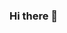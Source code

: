 ### Hi there 👋

<!--
**arrayJY/arrayJY** is a ✨ _special_ ✨ repository because its `README.md` (this file) appears on your GitHub profile.

```
          _____                   _____                   _____                   _____            _____                   _____            _____          
         /\    \                 /\    \                 /\    \                 /\    \          |\    \                 /\    \          |\    \         
        /::\    \               /::\    \               /::\    \               /::\    \         |:\____\               /::\    \         |:\____\        
       /::::\    \             /::::\    \             /::::\    \             /::::\    \        |::|   |               \:::\    \        |::|   |        
      /::::::\    \           /::::::\    \           /::::::\    \           /::::::\    \       |::|   |                \:::\    \       |::|   |        
     /:::/\:::\    \         /:::/\:::\    \         /:::/\:::\    \         /:::/\:::\    \      |::|   |                 \:::\    \      |::|   |        
    /:::/__\:::\    \       /:::/__\:::\    \       /:::/__\:::\    \       /:::/__\:::\    \     |::|   |                  \:::\    \     |::|   |        
   /::::\   \:::\    \     /::::\   \:::\    \     /::::\   \:::\    \     /::::\   \:::\    \    |::|   |                  /::::\    \    |::|   |        
  /::::::\   \:::\    \   /::::::\   \:::\    \   /::::::\   \:::\    \   /::::::\   \:::\    \   |::|___|______   _____   /::::::\    \   |::|___|______  
 /:::/\:::\   \:::\    \ /:::/\:::\   \:::\____\ /:::/\:::\   \:::\____\ /:::/\:::\   \:::\    \  /::::::::\    \ /\    \ /:::/\:::\    \  /::::::::\    \ 
/:::/  \:::\   \:::\____/:::/  \:::\   \:::|    /:::/  \:::\   \:::|    /:::/  \:::\   \:::\____\/::::::::::\____/::\    /:::/  \:::\____\/::::::::::\____\
\::/    \:::\  /:::/    \::/   |::::\  /:::|____\::/   |::::\  /:::|____\::/    \:::\  /:::/    /:::/~~~~/~~     \:::\  /:::/    \::/    /:::/~~~~/~~      
 \/____/ \:::\/:::/    / \/____|:::::\/:::/    / \/____|:::::\/:::/    / \/____/ \:::\/:::/    /:::/    /         \:::\/:::/    / \/____/:::/    /         
          \::::::/    /        |:::::::::/    /        |:::::::::/    /           \::::::/    /:::/    /           \::::::/    /       /:::/    /          
           \::::/    /         |::|\::::/    /         |::|\::::/    /             \::::/    /:::/    /             \::::/    /       /:::/    /           
           /:::/    /          |::| \::/____/          |::| \::/____/              /:::/    /\::/    /               \::/    /        \::/    /            
          /:::/    /           |::|  ~|                |::|  ~|                   /:::/    /  \/____/                 \/____/          \/____/             
         /:::/    /            |::|   |                |::|   |                  /:::/    /                                                                
        /:::/    /             \::|   |                \::|   |                 /:::/    /                                                                 
        \::/    /               \:|   |                 \:|   |                 \::/    /                                                                  
         \/____/                 \|___|                  \|___|                  \/____/         
```

![arrayJY's github stats](https://github-readme-stats.vercel.app/api?username=arrayJY)
![My most used languages](https://github-readme-stats.vercel.app/api/top-langs/?username=arrayJY&layout=compact)

Here are some ideas to get you started:

- 🔭 I’m currently working on ...
- 🌱 I’m currently learning ...
- 👯 I’m looking to collaborate on ...
- 🤔 I’m looking for help with ...
- 💬 Ask me about ...
- 📫 How to reach me: ...
- 😄 Pronouns: ...
- ⚡ Fun fact: ...
-->
